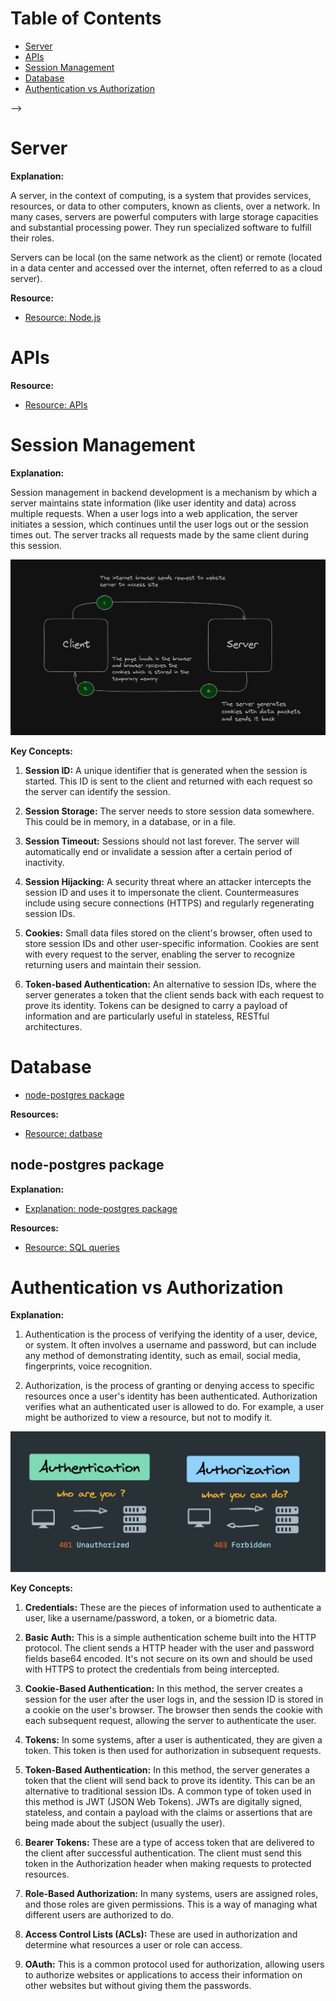 # Table of Contents

- [Server](#server)
- [APIs](#apis)
- [Session Management](#session-management)
- [Database](#database)
- [Authentication vs Authorization](#authentication-vs-authorization)
<!-- - [Web Security Knowledge](#web-security-knowledge)
    - [HTTPS](#https)
    - [CORS](#cors)
    - [Hashing Algorithms](#hashing-algorithms)
    - [OWASP Security Risks](#owasp-security-risks)
    - [Secure Sockets Layer (SSL) and Transport Layer Security (TLS)](#ssl-tls)
    - [Server Security](#server-security)
    - [Content Security Policy](#content-security-policy) --> -->

# Server

**Explanation:**

A server, in the context of computing, is a system that provides services, resources, or data to other computers, known as clients, over a network. In many cases, servers are powerful computers with large storage capacities and substantial processing power. They run specialized software to fulfill their roles.

Servers can be local (on the same network as the client) or remote (located in a data center and accessed over the internet, often referred to as a cloud server).

**Resource:**

- [Resource: Node.js](./node.js/README.md)

# APIs

**Resource:**

- [Resource: APIs](../api/README.md)

# Session Management

**Explanation:**

Session management in backend development is a mechanism by which a server maintains state information (like user identity and data) across multiple requests. When a user logs into a web application, the server initiates a session, which continues until the user logs out or the session times out. The server tracks all requests made by the same client during this session.

![Session Management](./assets/images/sessionManagment/sessionManagment.png)

**Key Concepts:**

1. **Session ID:** A unique identifier that is generated when the session is started. This ID is sent to the client and returned with each request so the server can identify the session.

2. **Session Storage:** The server needs to store session data somewhere. This could be in memory, in a database, or in a file.

3. **Session Timeout:** Sessions should not last forever. The server will automatically end or invalidate a session after a certain period of inactivity.

4. **Session Hijacking:** A security threat where an attacker intercepts the session ID and uses it to impersonate the client. Countermeasures include using secure connections (HTTPS) and regularly regenerating session IDs.

5. **Cookies:** Small data files stored on the client's browser, often used to store session IDs and other user-specific information. Cookies are sent with every request to the server, enabling the server to recognize returning users and maintain their session.

6. **Token-based Authentication:** An alternative to session IDs, where the server generates a token that the client sends back with each request to prove its identity. Tokens can be designed to carry a payload of information and are particularly useful in stateless, RESTful architectures.

# Database

- [node-postgres package](#node-postgres-package)

**Resources:**

- [Resource: datbase](../database/README.md)

## node-postgres package

**Explanation:**

- [Explanation: node-postgres package](https://node-postgres.com/)

**Resources:**

- [Resource: SQL queries](../database/postgreSQL/sql.md)

# Authentication vs Authorization

**Explanation:**

1. Authentication is the process of verifying the identity of a user, device, or system. It often involves a username and password, but can include any method of demonstrating identity, such as email, social media, fingerprints, voice recognition.

2. Authorization, is the process of granting or denying access to specific resources once a user's identity has been authenticated. Authorization verifies what an authenticated user is allowed to do. For example, a user might be authorized to view a resource, but not to modify it.

![Authentication vs Authorization](./assets/images/authentication-vs-authorization/authenticationVsAuthorization.png)

**Key Concepts:**

1. **Credentials:** These are the pieces of information used to authenticate a user, like a username/password, a token, or a biometric data.

2. **Basic Auth:** This is a simple authentication scheme built into the HTTP protocol. The client sends a HTTP header with the user and password fields base64 encoded. It's not secure on its own and should be used with HTTPS to protect the credentials from being intercepted.

3. **Cookie-Based Authentication:** In this method, the server creates a session for the user after the user logs in, and the session ID is stored in a cookie on the user's browser. The browser then sends the cookie with each subsequent request, allowing the server to authenticate the user.

4. **Tokens:** In some systems, after a user is authenticated, they are given a token. This token is then used for authorization in subsequent requests.

5. **Token-Based Authentication:** In this method, the server generates a token that the client will send back to prove its identity. This can be an alternative to traditional session IDs. A common type of token used in this method is JWT (JSON Web Tokens). JWTs are digitally signed, stateless, and contain a payload with the claims or assertions that are being made about the subject (usually the user).

6. **Bearer Tokens:** These are a type of access token that are delivered to the client after successful authentication. The client must send this token in the Authorization header when making requests to protected resources.

7. **Role-Based Authorization:** In many systems, users are assigned roles, and those roles are given permissions. This is a way of managing what different users are authorized to do.

8. **Access Control Lists (ACLs):** These are used in authorization and determine what resources a user or role can access.

9. **OAuth:** This is a common protocol used for authorization, allowing users to authorize websites or applications to access their information on other websites but without giving them the passwords.

